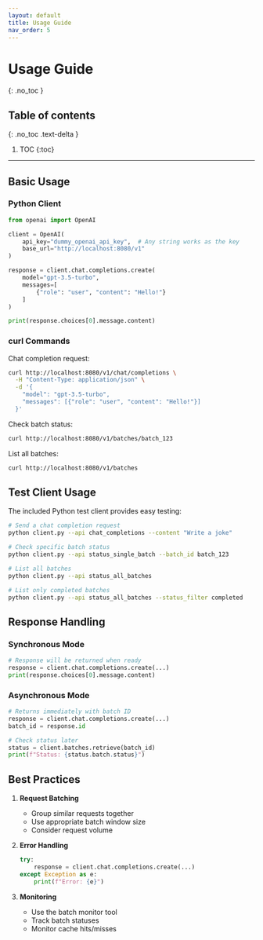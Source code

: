 ```yaml
---
layout: default
title: Usage Guide
nav_order: 5
---
```


# Usage Guide
{: .no_toc }

## Table of contents
{: .no_toc .text-delta }

1. TOC
{:toc}

---

## Basic Usage

### Python Client

```python
from openai import OpenAI

client = OpenAI(
    api_key="dummy_openai_api_key",  # Any string works as the key
    base_url="http://localhost:8080/v1"
)

response = client.chat.completions.create(
    model="gpt-3.5-turbo",
    messages=[
        {"role": "user", "content": "Hello!"}
    ]
)

print(response.choices[0].message.content)
```

### curl Commands

Chat completion request:
```bash
curl http://localhost:8080/v1/chat/completions \
  -H "Content-Type: application/json" \
  -d '{
    "model": "gpt-3.5-turbo",
    "messages": [{"role": "user", "content": "Hello!"}]
  }'
```

Check batch status:
```bash
curl http://localhost:8080/v1/batches/batch_123
```

List all batches:
```bash
curl http://localhost:8080/v1/batches
```

## Test Client Usage

The included Python test client provides easy testing:

```bash
# Send a chat completion request
python client.py --api chat_completions --content "Write a joke"

# Check specific batch status
python client.py --api status_single_batch --batch_id batch_123

# List all batches
python client.py --api status_all_batches

# List only completed batches
python client.py --api status_all_batches --status_filter completed
```

## Response Handling

### Synchronous Mode
```python
# Response will be returned when ready
response = client.chat.completions.create(...)
print(response.choices[0].message.content)
```

### Asynchronous Mode
```python
# Returns immediately with batch ID
response = client.chat.completions.create(...)
batch_id = response.id

# Check status later
status = client.batches.retrieve(batch_id)
print(f"Status: {status.batch.status}")
```

## Best Practices

1. **Request Batching**
   - Group similar requests together
   - Use appropriate batch window size
   - Consider request volume

2. **Error Handling**
   ```python
   try:
       response = client.chat.completions.create(...)
   except Exception as e:
       print(f"Error: {e}")
   ```

3. **Monitoring**
   - Use the batch monitor tool
   - Track batch statuses
   - Monitor cache hits/misses
